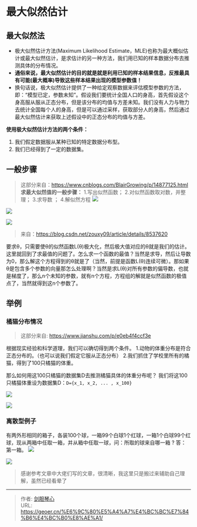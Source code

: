 # 最大似然估计

<script type="text/javascript" src="/js/src/bai.js"></script>



## 最大似然法
- 极大似然估计方法(Maximum Likelihood Estimate，MLE)也称为最大概似估计或最大似然估计，是求估计的另一种方法，我们用已知的样本数据分布去推测具体的分布情况。
- **通俗来说，最大似然估计的目的就是就是利用已知的样本结果信息，反推最具有可能(最大概率)导致这些样本结果出现的模型参数值！**
- 换句话说，极大似然估计提供了一种给定观察数据来评估模型参数的方法，即：“模型已定，参数未知”。假设我们要统计全国人口的身高，首先假设这个身高服从服从正态分布，但是该分布的均值与方差未知。我们没有人力与物力去统计全国每个人的身高，但是可以通过采样，获取部分人的身高，然后通过最大似然估计来获取上述假设中的正态分布的均值与方差。




**使用极大似然估计方法的两个条件：**
1. 我们假定数据服从某种已知的特定数据分布型。
2. 我们已经得到了一定的数据集。





## 一般步骤
> 这部分来自：https://www.cnblogs.com/BlairGrowing/p/14877125.html
**求最大似然值的一般步骤：**
1.写出似然函数；
2.对似然函数取对数，并整理；
3.求导数 ；
4.解似然方程 
![](http://image.xpshuai.cn/20220717091228.png)


![](http://image.xpshuai.cn/20220717093039.png)

![](http://image.xpshuai.cn/20220717093337.png)


> 来自：https://blog.csdn.net/zouxy09/article/details/8537620

要求θ，只需要使θ的似然函数L(θ)极大化，然后极大值对应的θ就是我们的估计。这里就回到了求最值的问题了。怎么求一个函数的最值？当然是求导，然后让导数为0，那么解这个方程得到的θ就是了（当然，前提是函数L(θ)连续可微）。那如果θ是包含多个参数的向量那怎么处理啊？当然是求L(θ)对所有参数的偏导数，也就是梯度了，那么n个未知的参数，就有n个方程，方程组的解就是似然函数的极值点了，当然就得到这n个参数了。


## 举例
### 橘猫分布情况
> 这部分来自: https://www.jianshu.com/p/e0eb4f4ccf3e

根据现实经验和科学道理，我们可以确切得到两个条件。
1.动物的体重分布是符合正态分布的。（也可以说我们假定它服从正态分布）
2.我们抓住了学校里所有的橘猫，得到了100只橘猫的体重。

那么如何用这100只橘猫的数据集D去推测橘猫具体的体重分布呢？
我们将这100只橘猫体重设为数据集D：`D={x_1, x_2, ... , x_100}`

![](http://image.xpshuai.cn/20220717092601.png)

![](http://image.xpshuai.cn/20220717092714.png)


### 离散型例子
有两外形相同的箱子，各装100个球，一箱99个白球1个红球，一箱1个白球99个红球，现从两箱中任取一箱，并从箱中任取一球，问：所取的球来自哪一箱 ?  答：第一箱。
![](http://image.xpshuai.cn/20220717093420.png)

![](http://image.xpshuai.cn/20220717093527.png)





> 感谢参考文章中大佬们写的文章，很清晰，我这里只是搬过来辅助自己理解，虽然已经看晕了



---

> 作者: [剑胆琴心](http://geoer.cn)  
> URL: https://geoer.cn/%E6%9C%80%E5%A4%A7%E4%BC%BC%E7%84%B6%E4%BC%B0%E8%AE%A1/  

